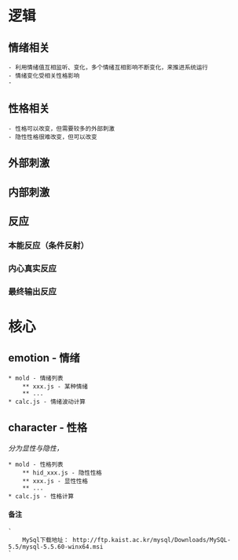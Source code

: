 # 逻辑

## 情绪相关

	- 利用情绪值互相监听、变化，多个情绪互相影响不断变化，来推进系统运行
	- 情绪变化受相关性格影响
	- 

## 性格相关
	
	- 性格可以改变，但需要较多的外部刺激
	- 隐性性格很难改变，但可以改变

## 外部刺激

## 内部刺激

## 反应
	
### 本能反应（条件反射）
### 内心真实反应
### 最终输出反应

# 核心

## emotion - 情绪

	* mold - 情绪列表
		** xxx.js - 某种情绪
		** ...
	* calc.js - 情绪波动计算

## character - 性格

_分为显性与隐性，_

	* mold - 性格列表
		** hid_xxx.js - 隐性性格
		** xxx.js - 显性性格
		** ...
	* calc.js - 性格计算


#### 备注

	`
		MySql下载地址： http://ftp.kaist.ac.kr/mysql/Downloads/MySQL-5.5/mysql-5.5.60-winx64.msi	
	`